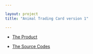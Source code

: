```yaml
---

layout: project
title: "Animal Trading Card version 1"

---
```


- [The Product](https://wycodebook.github.io/GoogleFrontEnd-Phase1-AnimalCardProject/)

- [The Source Codes](https://github.com/WYCodeBook/GoogleFrontEnd-Phase1-AnimalCardProject)
